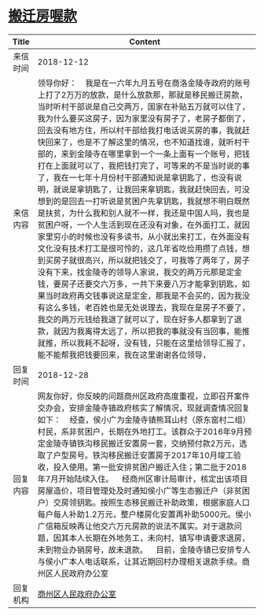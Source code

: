 # <a href="http://www.shangluo.gov.cn/zmhd/ldxxxx.jsp?urltype=leadermail.LeaderMailContentUrl&wbtreeid=1112&leadermailid=5061">搬迁房喔款</a>
| Title |                                                                                                                                                                                                                                                                                                                               Content                                                                                                                                                                                                                                                                                                                               |
|:-----:|---------------------------------------------------------------------------------------------------------------------------------------------------------------------------------------------------------------------------------------------------------------------------------------------------------------------------------------------------------------------------------------------------------------------------------------------------------------------------------------------------------------------------------------------------------------------------------------------------------------------------------------------------------------------|
| 来信时间  | 2018-12-12                                                                                                                                                                                                                                                                                                                                                                                                                                                                                                                                                                                                                                                          |
| 来信内容  | 领导你好：    我是在一六年九月五号在商洛金陵寺政府的账号上打了2万万的放款，是什么放款那，那就是移民搬迁房款，当时听村干部说是自己交两万，国家在补贴五万就可以住了，我为什么要买这房子，因为家里没有房子了，老房子都倒了，回去没有地方住，所以村干部给我打电话说买房的事，我就赶快回来了，也是不了解这里的情况，也不知道找谁，就听村干部的，来到金陵寺在哪里拿到一个一条上面有一个账号，把钱打在上面就可以了，我把钱打完了，可等来的不是当时说的事了，我在一七年十月份村干部通知说是拿钥匙了，也没有说明，就说是拿钥匙了，让我回来拿钥匙，我就赶快回去，可没想到的是回去一打听说是贫困户先拿钥匙，我就想不明白既然是扶贫，为什么我和别人就不一样，我还是中国人吗，我也是贫困户呀，一个人生活到现在还没有对象，在外面打工，就因家里穷小的时候也没有多读书，从小就出来打工，在外面没有文化没有技术打工是很可怜的，这几年省吃俭用攒了点钱，想到买房子就很高兴，所以就把钱交了，可我等了两年了，房子没有下来，找金陵寺的领导人家说，我交的两万元那是定金钱，要房子还要交六万多，一共下来要八万才能拿到钥匙，如果当时政府再交钱事说这是定金，那我是不会买的，因为我没有这么多钱，老百姓也是无处说理去，我现在是房子不要了，我交的两万元钱给我退了就可以了，现在好多人都拿到了退款，就因为我离得太远了，所以把我的事就没有当回事，能推就推，所以我耗不起呀，没有钱，只能在这里给领导汇报了，能不能帮我把钱要回来，我在这里谢谢各位领导， |
| 回复时间  | 2018-12-28                                                                                                                                                                                                                                                                                                                                                                                                                                                                                                                                                                                                                                                          |
| 回复内容  | 网友你好，你反映的问题商州区政府高度重视，立即召开案件交办会，安排金陵寺镇政府核实了解情况，现就调查情况回复如下：    经查，侯小广为金陵寺镇熊耳山村（原东窑村二组）村民，系非贫困户，长期在外地打工。该群众于2016年9月预定金陵寺镇铁沟移民搬迁安置房一套，交纳预付款2万元，选取了户型房号。铁沟移民搬迁安置房于2017年10月竣工验收，投入使用。第一批安排贫困户搬迁入住；第二批于2018年7月开始陆续入住。    经商州区审计局审计，核定出该项目房屋造价，项目管理处及时通知侯小广等生态搬迁户（非贫困户）交房领钥匙。按照生态移民搬迁补助政策，根据家庭人口每户每人补助1.2万元，整户楼房化安置再补助5000元。侯小广信箱反映再让他交六万元房款的说法不属实。对于退款问题，因其本人长期在外地务工，未向村、镇写申请要求退房，未到物业办销房号，故未退款。    目前，金陵寺镇已安排专人与侯小广本人电话联系，让其近期回村办理相关退款手续。商州区人民政府办公室                                                                                                                                                                                                                       |
| 回复机构  | <a href="../../categories/agencies/商州区人民政府办公室.md">商州区人民政府办公室</a>                                                                                                                                                                                                                                                                                                                                                                                                                                                                                                                                                                                                      |